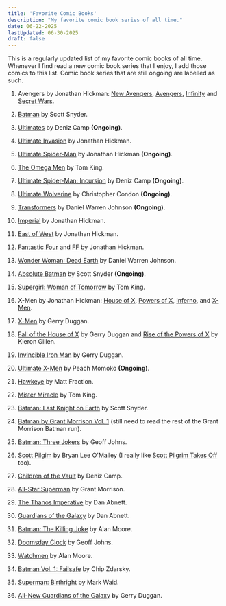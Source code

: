 ```yaml
---
title: 'Favorite Comic Books'
description: "My favorite comic book series of all time."
date: 06-22-2025
lastUpdated: 06-30-2025
draft: false
---
```


This is a regularly updated list of my favorite comic books of all time. Whenever I find read a new comic book series that I enjoy, I add those comics to this list. Comic book series that are still ongoing are labelled as such.

1. Avengers by Jonathan Hickman: [New Avengers](https://www.marvel.com/comics/series/16451/new_avengers_2013_2015), [Avengers](https://www.marvel.com/comics/series/16452/avengers_2012_-_2015), [Infinity](https://www.marvel.com/comics/series/17735/infinity_2013) and [Secret Wars](https://www.marvel.com/comics/series/19648/secret_wars_2015_2016).

2. [Batman](https://www.dcuniverseinfinite.com/comics/series/batman-2011-2016/e98b04b0-b3b3-4fda-b735-3c120c7c4f4a) by Scott Snyder.

3. [Ultimates](https://www.marvel.com/comics/series/38865/ultimates_2024_present) by Deniz Camp **(Ongoing)**.

4. [Ultimate Invasion](https://www.marvel.com/comics/series/33281/ultimate_invasion_2023_-_present) by Jonathan Hickman.

5. [Ultimate Spider-Man](https://www.marvel.com/comics/series/38809/ultimate_spider-man_2024_-_present) by Jonathan Hickman **(Ongoing)**.

6. [The Omega Men](https://www.dcuniverseinfinite.com/comics/series/the-omega-men-2015-2016/60b3893d-c9df-47f5-b1ae-ffbca548bf29) by Tom King.

7. [Ultimate Spider-Man: Incursion](https://www.marvel.com/comics/series/43373/ultimate_spiderman_incursion_2025_present) by Deniz Camp **(Ongoing)**.

8. [Ultimate Wolverine](https://www.marvel.com/comics/series/42303/ultimate_wolverine_2025_present) by Christopher Condon **(Ongoing)**.

9. [Transformers](https://imagecomics.com/comics/series/transformers) by Daniel Warren Johnson **(Ongoing)**.

10. [Imperial](https://www.marvel.com/comics/series/42471/imperial_2025_present) by Jonathan Hickman.
  
11. [East of West](https://imagecomics.com/comics/series/east-of-west) by Jonathan Hickman.

12.  [Fantastic Four](https://www.marvel.com/comics/series/421/fantastic_four_1998_2012) and [FF](https://www.marvel.com/comics/series/13440/ff_2011_2012) by Jonathan Hickman.

13.  [Wonder Woman: Dead Earth](https://www.dc.com/graphic-novels/wonder-woman-dead-earth-2019/wonder-woman-dead-earth) by Daniel Warren Johnson.

14.  [Absolute Batman](https://www.dc.com/comics/absolute-batman-2024/absolute-batman-1) by Scott Snyder **(Ongoing)**.

15.  [Supergirl: Woman of Tomorrow](https://www.dcuniverseinfinite.com/comics/series/supergirl-woman-of-tomorrow-2021/0e8f2a1d-a627-4286-a3c7-f88c7e458a63) by Tom King.

16. X-Men by Jonathan Hickman: [House of X](https://www.marvel.com/comics/series/26338/house_of_x_2019), [Powers of X](https://www.marvel.com/comics/series/26340/powers_of_x_2019), [Inferno](https://www.marvel.com/comics/series/32954/inferno_2021_2022), and [X-Men](https://www.marvel.com/comics/series/27567/xmen_2019_2021).

17. [X-Men](https://www.marvel.com/comics/series/31324/xmen_2021_present) by Gerry Duggan.

18. [Fall of the House of X](https://www.marvel.com/comics/series/38458/fall_of_the_house_of_x_2024_present) by Gerry Duggan and [Rise of the Powers of X](https://www.marvel.com/comics/series/38472/rise_of_the_powers_of_x_2024_present) by Kieron Gillen.

19. [Invincible Iron Man](https://www.marvel.com/comics/series/34717/invincible_iron_man_2022_present) by Gerry Duggan.

20. [Ultimate X-Men](https://www.marvel.com/comics/series/38817/ultimate_xmen_2024_present) by Peach Momoko **(Ongoing)**.

21. [Hawkeye](https://www.marvel.com/comics/series/16309/hawkeye_2012_2015) by Matt Fraction.

22. [Mister Miracle](https://www.dc.com/graphic-novels/mister-miracle-2017/mister-miracle) by Tom King.

23. [Batman: Last Knight on Earth](https://www.dc.com/graphic-novels/batman-last-knight-on-earth-2019/batman-last-knight-on-earth) by Scott Snyder.

24. [Batman by Grant Morrison Vol. 1](https://www.dc.com/graphic-novels/batman-by-grant-morrison-omnibus-2018/batman-by-grant-morrison-omnibus-vol-1) (still need to read the rest of the Grant Morrison Batman run).

25. [Batman: Three Jokers](https://www.dc.com/graphic-novels/batman-three-jokers) by Geoff Johns.

26. [Scott Pilgim](https://oni-press.myshopify.com/collections/scott-pilgrim) by Bryan Lee O'Malley (I really like [Scott Pilgrim Takes Off](https://www.netflix.com/title/81153115) too).

27. [Children of the Vault](https://www.marvel.com/comics/series/36896/children_of_the_vault_2023_present) by Deniz Camp.

28. [All-Star Superman](https://www.dc.com/graphic-novels/all-star-superman-2005/all-star-superman) by Grant Morrison.

29. [The Thanos Imperative](https://www.marvel.com/comics/series/9950/the_thanos_imperative_2010) by Dan Abnett.

30. [Guardians of the Galaxy](https://www.marvel.com/comics/series/4885/guardians_of_the_galaxy_2008_2010) by Dan Abnett.

31. [Batman: The Killing Joke](https://www.dc.com/graphic-novels/batman-the-killing-joke-the-deluxe-edition) by Alan Moore.

32. [Doomsday Clock](https://www.dcuniverseinfinite.com/collections/story-doomsday-clock) by Geoff Johns. 

33. [Watchmen](https://www.dc.com/graphic-novels/watchmen-1986/watchmen) by Alan Moore.

34. [Batman Vol. 1: Failsafe](https://www.dc.com/graphic-novels/batman-2016/batman-vol-1-failsafe) by Chip Zdarsky.

35. [Superman: Birthright](https://www.dc.com/graphic-novels/superman-birthright-the-deluxe-edition) by Mark Waid.

36. [All-New Guardians of the Galaxy](https://www.marvel.com/comics/series/23058/allnew_guardians_of_the_galaxy_2017) by Gerry Duggan.
